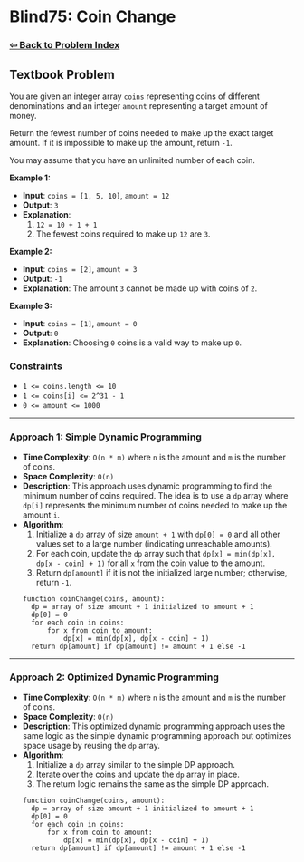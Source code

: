 # Blind75: Coin Change

### [⇦ Back to Problem Index](../../index.md)

## Textbook Problem

You are given an integer array `coins` representing coins of different denominations and an integer `amount` representing a target amount of money.

Return the fewest number of coins needed to make up the exact target amount. If it is impossible to make up the amount, return `-1`.

You may assume that you have an unlimited number of each coin.

**Example 1:**

- **Input**: `coins = [1, 5, 10]`, `amount = 12`
- **Output**: `3`
- **Explanation**:
  1. `12 = 10 + 1 + 1`
  2. The fewest coins required to make up `12` are `3`.

**Example 2:**

- **Input**: `coins = [2]`, `amount = 3`
- **Output**: `-1`
- **Explanation**: The amount `3` cannot be made up with coins of `2`.

**Example 3:**

- **Input**: `coins = [1]`, `amount = 0`
- **Output**: `0`
- **Explanation**: Choosing `0` coins is a valid way to make up `0`.

### Constraints

- `1 <= coins.length <= 10`
- `1 <= coins[i] <= 2^31 - 1`
- `0 <= amount <= 1000`

---

### Approach 1: Simple Dynamic Programming

- **Time Complexity**: `O(n * m)` where `n` is the amount and `m` is the number of coins.
- **Space Complexity**: `O(n)`
- **Description**: This approach uses dynamic programming to find the minimum number of coins required. The idea is to use a `dp` array where `dp[i]` represents the minimum number of coins needed to make up the amount `i`.
- **Algorithm**:
  1. Initialize a `dp` array of size `amount + 1` with `dp[0] = 0` and all other values set to a large number (indicating unreachable amounts).
  2. For each coin, update the `dp` array such that `dp[x] = min(dp[x], dp[x - coin] + 1)` for all `x` from the coin value to the amount.
  3. Return `dp[amount]` if it is not the initialized large number; otherwise, return `-1`.
  ```pseudo
  function coinChange(coins, amount):
    dp = array of size amount + 1 initialized to amount + 1
    dp[0] = 0
    for each coin in coins:
        for x from coin to amount:
            dp[x] = min(dp[x], dp[x - coin] + 1)
    return dp[amount] if dp[amount] != amount + 1 else -1
  ```

---

### Approach 2: Optimized Dynamic Programming

- **Time Complexity**: `O(n * m)` where `n` is the amount and `m` is the number of coins.
- **Space Complexity**: `O(n)`
- **Description**: This optimized dynamic programming approach uses the same logic as the simple dynamic programming approach but optimizes space usage by reusing the `dp` array.
- **Algorithm**:
  1. Initialize a `dp` array similar to the simple DP approach.
  2. Iterate over the coins and update the `dp` array in place.
  3. The return logic remains the same as the simple DP approach.
  ```pseudo
  function coinChange(coins, amount):
    dp = array of size amount + 1 initialized to amount + 1
    dp[0] = 0
    for each coin in coins:
        for x from coin to amount:
            dp[x] = min(dp[x], dp[x - coin] + 1)
    return dp[amount] if dp[amount] != amount + 1 else -1
  ```
